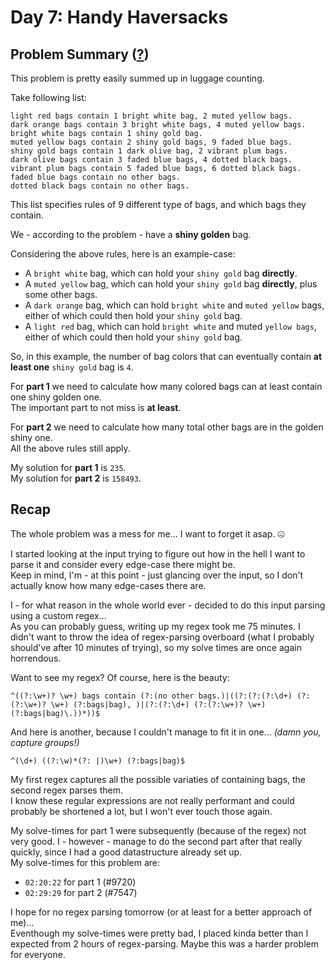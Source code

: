 # Day 7: Handy Haversacks
## Problem Summary ([?](https://adventofcode.com/2020/day/7))

This problem is pretty easily summed up in luggage counting.

Take following list:
```
light red bags contain 1 bright white bag, 2 muted yellow bags.
dark orange bags contain 3 bright white bags, 4 muted yellow bags.
bright white bags contain 1 shiny gold bag.
muted yellow bags contain 2 shiny gold bags, 9 faded blue bags.
shiny gold bags contain 1 dark olive bag, 2 vibrant plum bags.
dark olive bags contain 3 faded blue bags, 4 dotted black bags.
vibrant plum bags contain 5 faded blue bags, 6 dotted black bags.
faded blue bags contain no other bags.
dotted black bags contain no other bags.
```

This list specifies rules of 9 different type of bags, and which bags they contain.

We - according to the problem - have a **shiny golden** bag.

Considering the above rules, here is an example-case:

- A `bright white` bag, which can hold your `shiny gold` bag **directly**.
- A `muted yellow` bag, which can hold your `shiny gold` bag **directly**, plus some other bags.
- A `dark orange` bag, which can hold `bright white` and `muted yellow` bags, either of which could then hold your `shiny gold` bag.
- A `light red` bag, which can hold `bright white` and muted `yellow bags`, either of which could then hold your `shiny gold` bag.

So, in this example, the number of bag colors that can eventually contain **at least one** `shiny gold` bag is `4`.

For **part 1** we need to calculate how many colored bags can at least contain one shiny golden one.  
The important part to not miss is **at least**.

For **part 2** we need to calculate how many total other bags are in the golden shiny one.  
All the above rules still apply.

My solution for **part 1** is `235`.  
My solution for **part 2** is `158493`.

## Recap
The whole problem was a mess for me... I want to forget it asap. 🤐

I started looking at the input trying to figure out how in the hell I want to parse it and consider every edge-case there might be.  
Keep in mind, I'm - at this point - just glancing over the input, so I don't actually know how many edge-cases there are.

I - for what reason in the whole world ever - decided to do this input parsing using a custom regex...  
As you can probably guess, writing up my regex took me 75 minutes. I didn't want to throw the idea of regex-parsing overboard (what I probably should've after 10 minutes of trying), so my solve times are once again horrendous.

Want to see my regex? Of course, here is the beauty:
```regexp
^((?:\w+)? \w+) bags contain (?:(no other bags.)|((?:(?:(?:\d+) (?:(?:\w+)? \w+) (?:bags|bag), )|(?:(?:\d+) (?:(?:\w+)? \w+) (?:bags|bag)\.))*))$
```

And here is another, because I couldn't manage to fit it in one... *(damn you, capture groups!)*

```regexp
^(\d+) ((?:\w)*(?: |)\w+) (?:bags|bag)$
```

My first regex captures all the possible variaties of containing bags, the second regex parses them.  
I know these regular expressions are not really performant and could probably be shortened a lot, but I won't ever touch those again.

My solve-times for part 1 were subsequently (because of the regex) not very good. I - however - manage to do the second part after that really quickly, since I had a good datastructure already set up.  
My solve-times for this problem are:
- `02:20:22` for part 1 (#9720)
- `02:29:29` for part 2 (#7547)

I hope for no regex parsing tomorrow (or at least for a better approach of me)...  
Eventhough my solve-times were pretty bad, I placed kinda better than I expected from 2 hours of regex-parsing. Maybe this was a harder problem for everyone.
